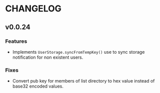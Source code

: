 # CHANGELOG

## v0.0.24

### Features
- Implements `UserStorage.syncFromTempKey()` use to sync storage notification for non existent users.

### Fixes
- Convert pub key for members of list directory to hex value instead of base32 encoded values.
